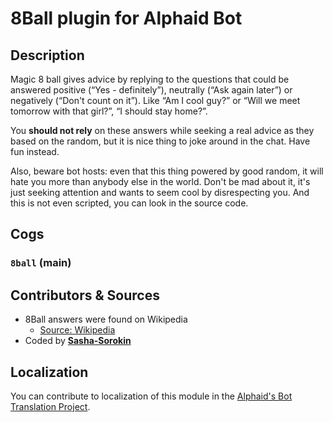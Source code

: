 # 8Ball plugin for Alphaid Bot

## Description

Magic 8 ball gives advice by replying to the questions that could be answered positive (“Yes - definitely”), neutrally (“Ask again later”) or negatively (“Don't count on it”). Like “Am I cool guy?” or “Will we meet tomorrow with that girl?”, “I should stay home?”.

You **should not rely** on these answers while seeking a real advice as they based on the random, but it is nice thing to joke around in the chat. Have fun instead.

Also, beware bot hosts: even that this thing powered by good random, it will hate you more than anybody else in the world. Don't be mad about it, it's just seeking attention and wants to seem cool by disrespecting you. And this is not even scripted, you can look in the source code.

## Cogs

### `8ball` (**main**)

## Contributors & Sources

- 8Ball answers were found on Wikipedia
  - [Source: Wikipedia](https://en.wikipedia.org/wiki/Magic_8-Ball)
- Coded by **[Sasha-Sorokin](https://github.com/sasha-sorokin)**

## Localization

You can contribute to localization of this module in the [Alphaid's Bot Translation Project](https://crowdin.com/project/snowball-bot).
